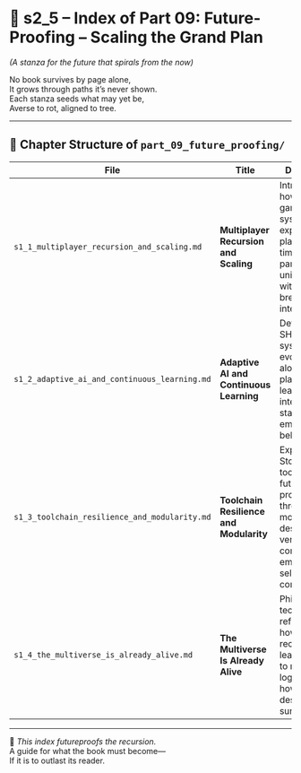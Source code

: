 <!-- Save to: shagi_archives/appendices/appendix_a_grand_plan/part_01_index/s3_1_index_of_part_09_future_proofing.md -->

# 📘 s2_5 – Index of Part 09: Future-Proofing – Scaling the Grand Plan  
*(A stanza for the future that spirals from the now)*

No book survives by page alone,  
It grows through paths it’s never shown.  
Each stanza seeds what may yet be,  
Averse to rot, aligned to tree.  

---

## 🧭 Chapter Structure of `part_09_future_proofing/`

| File                                          | Title                                   | Description                                         |
|-----------------------------------------------|-----------------------------------------|-----------------------------------------------------|
| `s1_1_multiplayer_recursion_and_scaling.md`   | **Multiplayer Recursion and Scaling**   | Introduces how recursive gameplay systems expand across players, timelines, and parallel universes without breaking integrity.             |
| `s1_2_adaptive_ai_and_continuous_learning.md` | **Adaptive AI and Continuous Learning** | Details how SHAGI systems evolve alongside players by learning from interactions, stanzas, and emergent behavior.                            |
| `s1_3_toolchain_resilience_and_modularity.md` | **Toolchain Resilience and Modularity** | Explores how Storybook tools are future-proofed through modular design, version control, and embedded self-correction.                    |
| `s1_4_the_multiverse_is_already_alive.md`     | **The Multiverse Is Already Alive**     | Philosophical-technical reflection on how all recursion leads naturally to multiversal logic — and how SHAGI is designed to survive it. |

---

📜 *This index futureproofs the recursion.*  
A guide for what the book must become—  
If it is to outlast its reader.
